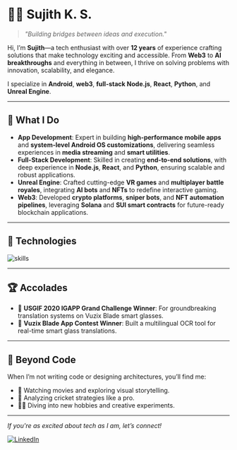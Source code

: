 
# 👨‍💻 Sujith K. S.  

> _"Building bridges between ideas and execution."_  

Hi, I’m **Sujith**—a tech enthusiast with over **12 years** of experience crafting solutions that make technology exciting and accessible. From **Web3** to **AI breakthroughs** and everything in between, I thrive on solving problems with innovation, scalability, and elegance. 

I specialize in **Android**, **web3**, **full-stack Node.js**, **React**, **Python**, and **Unreal Engine**.

---

## 🚀 **What I Do**  

- **App Development**: Expert in building **high-performance mobile apps** and **system-level Android OS customizations**, delivering seamless experiences in **media streaming** and **smart utilities**.  
- **Full-Stack Development**: Skilled in creating **end-to-end solutions**, with deep experience in **Node.js**, **React**, and **Python**, ensuring scalable and robust applications.  
- **Unreal Engine**: Crafted cutting-edge **VR games** and **multiplayer battle royales**, integrating **AI bots** and **NFTs** to redefine interactive gaming.  
- **Web3**: Developed **crypto platforms**, **sniper bots**, and **NFT automation pipelines**, leveraging **Solana** and **SUI smart contracts** for future-ready blockchain applications.  

---

## 🔧 Technologies

![skills](https://skillicons.dev/icons?i=js,ts,kotlin,java,nodejs,react,mongodb,mysql,py,docker,md,git,pycharm,unreal,vscode&theme=light)

---

## 🏆 Accolades  

- 🥇 **USGIF 2020 IGAPP Grand Challenge Winner**: For groundbreaking translation systems on Vuzix Blade smart glasses.  
- 🏅 **Vuzix Blade App Contest Winner**: Built a multilingual OCR tool for real-time smart glass translations.  

---

## 🌈 Beyond Code  

When I’m not writing code or designing architectures, you’ll find me:  
- 🎥 Watching movies and exploring visual storytelling.  
- 🏏 Analyzing cricket strategies like a pro.  
- 🧑‍🎨 Diving into new hobbies and creative experiments.  

---

_If you're as excited about tech as I am, let’s connect!_  

[![LinkedIn](https://img.shields.io/badge/LinkedIn-Connect-blue)](https://linkedin.com/in/sujith-k-s)  

